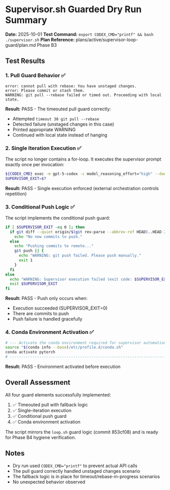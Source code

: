 # Supervisor.sh Guarded Dry Run Summary

**Date:** 2025-10-01
**Test Command:** `export CODEX_CMD="printf" && bash ./supervisor.sh`
**Plan Reference:** plans/active/supervisor-loop-guard/plan.md Phase B3

## Test Results

### 1. Pull Guard Behavior ✅
```
error: cannot pull with rebase: You have unstaged changes.
error: Please commit or stash them.
WARNING: git pull --rebase failed or timed out. Proceeding with local state.
```

**Result:** PASS - The timeouted pull guard correctly:
- Attempted `timeout 30 git pull --rebase`
- Detected failure (unstaged changes in this case)
- Printed appropriate WARNING
- Continued with local state instead of hanging

### 2. Single Iteration Execution ✅
The script no longer contains a for-loop. It executes the supervisor prompt exactly once per invocation:
```bash
${CODEX_CMD} exec -m gpt-5-codex -c model_reasoning_effort="high" --dangerously-bypass-approvals-and-sandbox < prompts/supervisor.md | tee -a "${LOG_FILE}"
SUPERVISOR_EXIT=$?
```

**Result:** PASS - Single execution enforced (external orchestration controls repetition)

### 3. Conditional Push Logic ✅
The script implements the conditional push guard:
```bash
if [ $SUPERVISOR_EXIT -eq 0 ]; then
  if git diff --quiet origin/$(git rev-parse --abbrev-ref HEAD)..HEAD 2>/dev/null; then
    echo "No new commits to push."
  else
    echo "Pushing commits to remote..."
    git push || {
      echo "WARNING: git push failed. Please push manually."
      exit 1
    }
  fi
else
  echo "WARNING: Supervisor execution failed (exit code: $SUPERVISOR_EXIT). Skipping push."
  exit $SUPERVISOR_EXIT
fi
```

**Result:** PASS - Push only occurs when:
- Execution succeeded (SUPERVISOR_EXIT=0)
- There are commits to push
- Push failure is handled gracefully

### 4. Conda Environment Activation ✅
```bash
# --- Activate the conda environment required for supervisor automation ---
source "$(conda info --base)/etc/profile.d/conda.sh"
conda activate pytorch
# -----------------------------------------------------------------------
```

**Result:** PASS - Environment activated before execution

## Overall Assessment

All four guard elements successfully implemented:
1. ✅ Timeouted pull with fallback logic
2. ✅ Single-iteration execution
3. ✅ Conditional push guard
4. ✅ Conda environment activation

The script mirrors the `loop.sh` guard logic (commit 853cf08) and is ready for Phase B4 hygiene verification.

## Notes

- Dry run used `CODEX_CMD="printf"` to prevent actual API calls
- The pull guard correctly handled unstaged changes scenario
- The fallback logic is in place for timeout/rebase-in-progress scenarios
- No unexpected behavior observed
